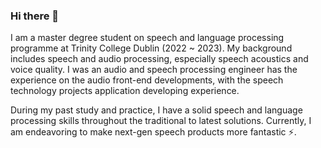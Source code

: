 ### Hi there 👋
I am a master degree student on speech and language processing programme at Trinity College Dublin (2022 ~ 2023). My background includes speech and audio processing, especially speech acoustics and voice quality. I was an audio and speech processing engineer has the experience on the audio front-end developments, with the speech technology projects application developing experience. 

During my past study and practice, I have a solid speech and language processing skills throughout the traditional to latest solutions. Currently, I am endeavoring to make next-gen speech products more fantastic ⚡.
<!--
**xiao11lam/xiao11lam** is a ✨ _special_ ✨ repository because its `README.md` (this file) appears on your GitHub profile.

Here are some ideas to get you started:

- 🔭 I’m currently working on ...
- 🌱 I’m currently learning ...
- 👯 I’m looking to collaborate on ...
- 🤔 I’m looking for help with ...
- 💬 Ask me about ...
- 📫 How to reach me: ...
- 😄 Pronouns: ...
- ⚡ Fun fact: ...
-->
